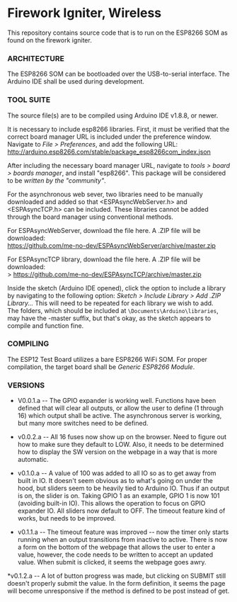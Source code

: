 # Firework Igniter, Wireless 

This repository contains source code that is to run on the ESP8266 SOM as found on the firework igniter.  

### ARCHITECTURE ###
The ESP8266 SOM can be bootloaded over the USB-to-serial interface. The Arduino IDE shall be used during development.   

### TOOL SUITE ###

The source file(s) are to be compiled using Arduino IDE v1.8.8, or newer.    

It is necessary to include esp8266 libraries. First, it must be verified that the correct board manager URL is included under the preference window.  Navigate to *File > Preferences*, and add the following URL: http://arduino.esp8266.com/stable/package_esp8266com_index.json

After including the necessary board manager URL, navigate to *tools > board > boards manager*, and install "esp8266".  This package will be considered to be *written by the "community"*.

For the asynchronous web sever, two libraries need to be manually downloaded and added so that <ESPAsyncWebServer.h> and <ESPAsyncTCP.h> can be included.  These libraries cannot be added through the board manager using conventional methods.

For ESPAsyncWebServer, download the file here.  A .ZIP file will be downloaded: <br>
https://github.com/me-no-dev/ESPAsyncWebServer/archive/master.zip <br>


For ESPAsyncTCP library, download the file here. A .ZIP file will be downloaded: <br>>
https://github.com/me-no-dev/ESPAsyncTCP/archive/master.zip <br>

Inside the sketch (Arduino IDE opened), click the option to include a library by navigating to the following option: *Sketch > Include Library > Add .ZIP Library...*  This will need to be repeated for each library we wish to add.  
The folders, which should be included at `\Documents\Arduino\libraries`, may have the -master suffix, but that's okay, as the sketch appears to compile and function fine.


### COMPILING ###
The ESP12 Test Board utilizes a bare ESP8266 WiFi SOM.  For proper compilation, the target board shall be  *Generic ESP8266 Module*.  

### VERSIONS ###
* V0.0.1.a -- The GPIO expander is working well. Functions have been defined that will clear all outputs, or allow the user to define (1 through 16) which output shall be active.  The asynchronous server is working, but many more switches need to be defined.  

* v0.0.2.a -- All 16 fuses now show up on the browser.  Need to figure out how to make sure they default to LOW.  Also, it needs to be determined how to display the SW version on the webpage in a way that is more automatic.  

* v0.1.0.a -- A value of 100 was added to all IO so as to get away from built in IO.  It doesn't seem obvious as to what's going on under the hood, but sliders seem to be heavily tied to Arduino IO.  Thus if an output is on, the slider is on.  Taking GPIO 1 as an example, GPIO 1 is now 101 (avoiding built-in IO). This allows the operation to focus on GPIO expander IO.  All sliders now default to OFF.  The timeout feature kind of works, but needs to be improved.  

* v0.1.1.a -- The timeout feature was improved -- now the timer only starts running when an output transitions from inactive to active.  There is now a form on the bottom of the webpage that allows the user to enter a value, however, the code needs to be written to accept an updated value.  When submit is clicked, it seems the webpage goes awry.  

*v0.1.2.a -- A lot of button progress was made, but clicking on SUBMIT still doesn't properly submit the value.  In the form definition, it seems the page will become unresponsive if the method is defined to be post instead of get.

